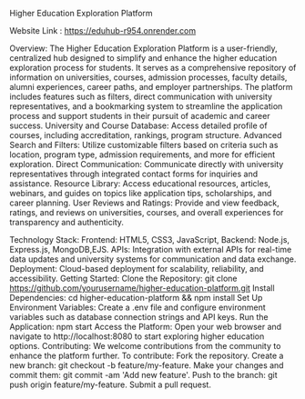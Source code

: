 
Higher Education Exploration Platform

Website Link : https://eduhub-r954.onrender.com

Overview:
The Higher Education Exploration Platform is a user-friendly, centralized hub designed to simplify and enhance the higher education exploration process for students. It serves as a comprehensive repository of information on universities, courses, admission processes, faculty details, alumni experiences, career paths, and employer partnerships. The platform includes features such as filters, direct communication with university representatives, and a bookmarking system to streamline the application process and support students in their pursuit of academic and career success.
University and Course Database: Access detailed profile of courses, including accreditation, rankings, program structure.
Advanced Search and Filters: Utilize customizable filters based on criteria such as location, program type, admission requirements, and more for efficient exploration.
Direct Communication: Communicate directly with university representatives through integrated contact forms for inquiries and assistance.
Resource Library: Access educational resources, articles, webinars, and guides on topics like application tips, scholarships, and career planning.
User Reviews and Ratings: Provide and view feedback, ratings, and reviews on universities, courses, and overall experiences for transparency and authenticity.

Technology Stack:
Frontend: HTML5, CSS3, JavaScript,
Backend: Node.js, Express.js, MongoDB,EJS.
APIs: Integration with external APIs for real-time data updates and university systems for communication and data exchange.
Deployment: Cloud-based deployment for scalability, reliability, and accessibility.
Getting Started:
Clone the Repository: git clone https://github.com/yourusername/higher-education-platform.git
Install Dependencies: cd higher-education-platform && npm install
Set Up Environment Variables: Create a .env file and configure environment variables such as database connection strings and API keys.
Run the Application: npm start
Access the Platform: Open your web browser and navigate to http://localhost:8080 to start exploring higher education options.
Contributing:
We welcome contributions from the community to enhance the platform further. To contribute:
Fork the repository.
Create a new branch: git checkout -b feature/my-feature.
Make your changes and commit them: git commit -am 'Add new feature'.
Push to the branch: git push origin feature/my-feature.
Submit a pull request.






